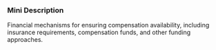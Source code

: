 ### Mini Description

Financial mechanisms for ensuring compensation availability, including insurance requirements, compensation funds, and other funding approaches.
